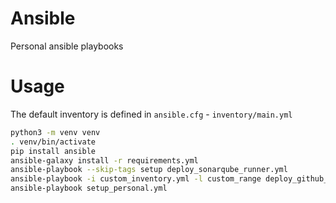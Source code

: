 # Ansible

Personal ansible playbooks

# Usage

The default inventory is defined in `ansible.cfg` - `inventory/main.yml`

```bash
python3 -m venv venv
. venv/bin/activate
pip install ansible
ansible-galaxy install -r requirements.yml
ansible-playbook --skip-tags setup deploy_sonarqube_runner.yml
ansible-playbook -i custom_inventory.yml -l custom_range deploy_github_runner.yml
ansible-playbook setup_personal.yml
```
